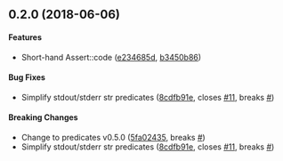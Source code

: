 <a name="0.2.0"></a>
## 0.2.0 (2018-06-06)


#### Features

*   Short-hand Assert::code ([e234685d](https://github.com/assert-rs/assert_cmd/commit/e234685d940b8b4df7b589d13d3014356965d5ef), [b3450b86](https://github.com/assert-rs/assert_cmd/commit/b3450b861ee08c529e86dbf857b7685e8697b275))

#### Bug Fixes

*  Simplify stdout/stderr str predicates ([8cdfb91e](https://github.com/assert-rs/assert_cmd/commit/8cdfb91e0f7a535d3d2b9fbb21f0df5d236a0f0a), closes [#11](https://github.com/assert-rs/assert_cmd/issues/11), breaks [#](https://github.com/assert-rs/assert_cmd/issues/))

#### Breaking Changes

*   Change to predicates v0.5.0 ([5fa02435](https://github.com/assert-rs/assert_cmd/commit/5fa02435ffee0a3fb5f94fa374437ae71201f7d7), breaks [#](https://github.com/assert-rs/assert_cmd/issues/))
*   Simplify stdout/stderr str predicates ([8cdfb91e](https://github.com/assert-rs/assert_cmd/commit/8cdfb91e0f7a535d3d2b9fbb21f0df5d236a0f0a), closes [#11](https://github.com/assert-rs/assert_cmd/issues/11), breaks [#](https://github.com/assert-rs/assert_cmd/issues/))
